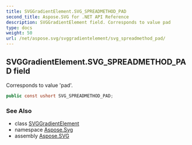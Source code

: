 ```yaml
---
title: SVGGradientElement.SVG_SPREADMETHOD_PAD
second_title: Aspose.SVG for .NET API Reference
description: SVGGradientElement field. Corresponds to value pad
type: docs
weight: 50
url: /net/aspose.svg/svggradientelement/svg_spreadmethod_pad/
---
```

## SVGGradientElement.SVG_SPREADMETHOD_PAD field

Corresponds to value 'pad'.

```csharp
public const ushort SVG_SPREADMETHOD_PAD;
```

### See Also

* class [SVGGradientElement](../)
* namespace [Aspose.Svg](../../svggradientelement/)
* assembly [Aspose.SVG](../../../)
